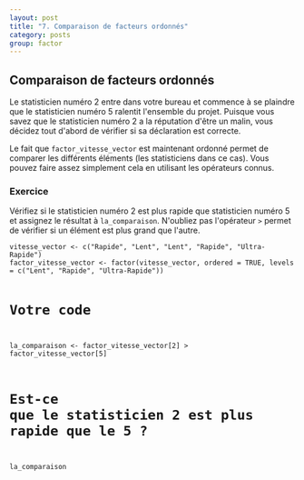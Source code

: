 ```yaml
---
layout: post
title: "7. Comparaison de facteurs ordonnés"
category: posts
group: factor
---
```


<script async src="https://www.googletagmanager.com/gtag/js?id=UA-15159522-6"></script>
<script>
  window.dataLayer = window.dataLayer || [];
  function gtag(){dataLayer.push(arguments);}
  gtag('js', new Date());

  gtag('config', 'UA-15159522-6');
</script>

<h2>Comparaison de facteurs ordonnés</h2>

Le statisticien numéro 2 entre dans votre bureau et commence à se plaindre que le statisticien numéro 5 ralentit l'ensemble du projet. Puisque vous savez que le statisticien numéro 2 a la réputation d'être un malin, vous décidez tout d'abord de vérifier si sa déclaration est correcte.

Le fait que <code>factor_vitesse_vector</code> est maintenant ordonné permet de comparer les différents éléments (les statisticiens dans ce cas). Vous pouvez faire assez simplement cela en utilisant les opérateurs connus.

<h3>Exercice</h3>
Vérifiez si le statisticien numéro 2 est plus rapide que statisticien numéro 5 et assignez le résultat à <code>la_comparaison</code>. N'oubliez pas l'opérateur <code>></code> permet de vérifier si un élément est plus grand que l'autre.

<html>
<head>
<meta http-equiv="Content-Type" content="text/html; charset=utf-8" />
<style>
.dcl__index-module__console--2YAI1, .dcl__index-module__editor--m_p4P {font-size: 15px !important; }
.lm_header .lm_tab .lm_title {font-size: 15px !important;}
.dcl__Button-module__extra-small--2toEt, .dcl__Button-module__small--1VJc5 {font-size: 15px;}
</style>
</head>
        <body>
        	<script type="text/javascript" src="//cdn.datacamp.com/dcl-react.js.gz"></script>
			<div data-datacamp-exercise data-lang="r">
        	<code data-type="sample-code">
vitesse_vector <- c("Rapide", "Lent", "Lent", "Rapide", "Ultra-Rapide")
factor_vitesse_vector <- factor(vitesse_vector, ordered = TRUE, levels = c("Lent", "Rapide", "Ultra-Rapide"))

# Votre code
la_comparaison <- factor_vitesse_vector[2] > factor_vitesse_vector[5]

# Est-ce que le statisticien 2 est plus rapide que le 5 ?
la_comparaison

</code>
</div>
</body>
</html>
